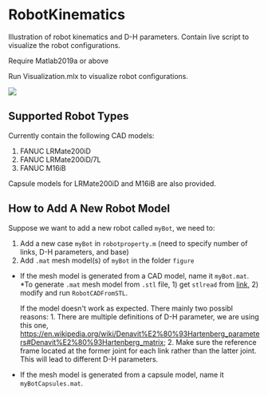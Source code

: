 # RobotKinematics
Illustration of robot kinematics and D-H parameters. Contain live script to visualize the robot configurations.

Require Matlab2019a or above

Run Visualization.mlx to visualize robot configurations.

![](https://github.com/changliuliu/RobotKinematics/blob/master/illustration.png)

## Supported Robot Types

Currently contain the following CAD models:
1. FANUC LRMate200iD
2. FANUC LRMate200iD/7L
3. FANUC M16iB

Capsule models for LRMate200iD and M16iB are also provided.

## How to Add A New Robot Model

Suppose we want to add a new robot called `myBot`, we need to:
1. Add a new case `myBot` in ```robotproperty.m``` (need to specify number of links, D-H parameters, and base)
2. Add `.mat` mesh model(s) of `myBot` in the folder ```figure```

* If the mesh model is generated from a CAD model, name it `myBot.mat`. *To generate `.mat` mesh model from `.stl` file, 1) get `stlread` from [link](https://www.mathworks.com/matlabcentral/fileexchange/29906-binary-stl-file-reader), 2) modify and run `RobotCADFromSTL`. 

    If the model doesn't work as expected. There mainly two possibl reasons: 1. There are multiple definitions of D-H parameter, we are using this one, https://en.wikipedia.org/wiki/Denavit%E2%80%93Hartenberg_parameters#Denavit%E2%80%93Hartenberg_matrix; 2. Make sure the reference frame located at the former joint for each link rather than the latter joint. This will lead to different D-H parameters.

* If the mesh model is generated from a capsule model, name it `myBotCapsules.mat`.